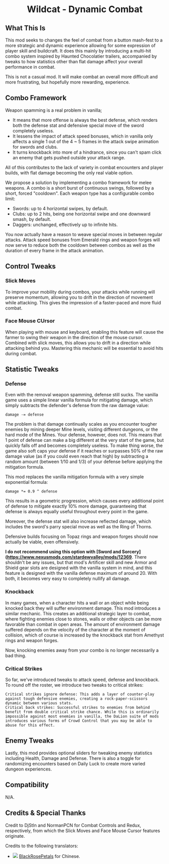 ﻿<div align="center">

# Wildcat - Dynamic Combat

</div>

## What This Is

This mod seeks to changes the feel of combat from a button mash-fest to a more strategic and dynamic experience allowing for some expression of player skill and buildcraft. It does this mainly by introducing a multi-hit combo system inspired by Haunted Chocolatier trailers, accompanied by tweaks to how statistics other than flat damage affect your overall performance in combat.

This is not a casual mod. It will make combat an overall more difficult and more frustrating, but hopefully more rewarding, experience.


## Combo Framework

Weapon spamming is a real problem in vanilla;
- It means that more offense is always the best defense, which renders both the defense stat and defensive special move of the sword completely useless.
- It lessens the impact of attack speed bonuses, which in vanilla only affects a single 1 out of the 4 ~ 5 frames in the attack swipe animation for swords and clubs.
- It turns knockback into more of a hindrance, since you can't spam click an enemy that gets pushed outside your attack range.

All of this contributes to the lack of variety in combat encounters and player builds, with flat damage becoming the only real viable option.

We propose a solution by implementing a combo framework for melee weapons. A combo is a short burst of continuous swings, followed by a short, forced "cooldown". Each weapon type has a configurable combo limit:
- Swords: up to 4 horizontal swipes, by default.
- Clubs: up to 2 hits, being one horizontal swipe and one downward smash, by default.
- Daggers: unchanged, effectively up to infinite hits.

You now actually have a reason to weave special moves in between regular attacks. Attack speed bonuses from Emerald rings and weapon forges will now serve to reduce both the cooldown between combos as well as the duration of every frame in the attack animation.


## Control Tweaks

### Slick Moves

To improve your mobility during combos, your attacks while running will preserve momentum, allowing you to drift in the direction of movement while attacking. This gives the impression of a faster-paced and more fluid combat.

### Face Mouse CUrsor

When playing with mouse and keyboard, enabling this feature will cause the farmer to swing their weapon in the direction of the mouse cursor. Combined with slick moves, this allows you to drift in a direction while attacking behind you. Mastering this mechanic will be essential to avoid hits during combat.


## Statistic Tweaks

### Defense

Even with the removal weapon spamming, defense still sucks. The vanilla game uses a simple linear vanilla formula for mitigating damage, which simply subtracts the defender's defense from the raw damage value:

`damage -= defense`

The problem is that damage continually scales as you encounter tougher enemies by mining deeper Mine levels, visiting different dungeons, or the hard mode of the Mines. Your defense, however, does not. This means that 1 point of defense can make a big different at the very start of the game, but quickly falls off and becomes completely useless. To make thing worse, the game also soft caps your defense if it reaches or surpasses 50% of the raw damage value (as if you could even reach that high) by subtracting a random amount (between 1/10 and 1/3) of your defense before applying the mitigation formula.

This mod replaces the vanilla mitigation formula with a very simple exponential formula:

`damage *= 0.9 ^ defense`

This results in a geometric progression, which causes every additional point of defense to mitigate exactly 10% more damage, guaranteeing that defense is always equally useful throughout every point in the game.

Moreover, the defense stat will also increase reflected damage, which includes the sword's parry special move as well as the Ring of Thorns.

Defensive builds focusing on Topaz rings and weapon forges should now actually be viable, even offensively.

**I do not recommend using this option with [Sword and Sorcery](https://www.nexusmods.com/stardewvalley/mods/12369**. There shouldn't be any issues, but that mod's Artificer skill and new Armor and Shield gear slots are designed with the vanilla system in mind, and this feature is designed with the vanilla defense maximum of around 20. With both, it becomes very easy to completely nullify all damage. 

### Knockback

In many games, when a character hits a wall or an object while being knocked back they will suffer environment damage. This mod introduces a similar mechanic. This creates an additional strategic layer to combat, where fighting enemies close to stones, walls or other objects can be more favorable than combat in open areas. The amount of environment damage suffered depends on the velocity of the character at the moment of collision, which of course is increased by the knockback stat from Amethyst rings and weapon forges.

Now, knocking enemies away from your combo is no longer necessarily a bad thing.


### Critical Strikes

So far, we've introduced tweaks to attack speed, defense and knockback. To round off the roster, we introduce two tweaks to critical strikes:

    Critical strikes ignore defense: This adds a layer of counter-play against tough defensive enemies, creating a rock-paper-scissors dynamic between various stats.
    Critical back strikes: Successful strikes to enemies from behind benefit from double critical strike chance. While this is ordinarily impossible against most enemies in vanilla, the DaLion suite of mods introduces various forms of Crowd Control that you may be able to abuse for this effect.


## Enemy Tweaks

Lastly, this mod provides optional sliders for tweaking enemy statistics including Health, Damage and Defense. There is also a toggle for randomizing encounters based on Daily Luck to create more varied dungeon experiences.


## Compatibility

N/A.


## Credits & Special Thanks

Credit to DjStln and NormanPCN for Combat Controls and Redux, respectively, from which the Slick Moves and Face Mouse Cursor features originate.

Credits to the following translators:
- ![](https://r74n.com/pixelflags/png/country/china.png) [BlackRosePetals](https://github.com/BlackRosePetals) for Chinese.
